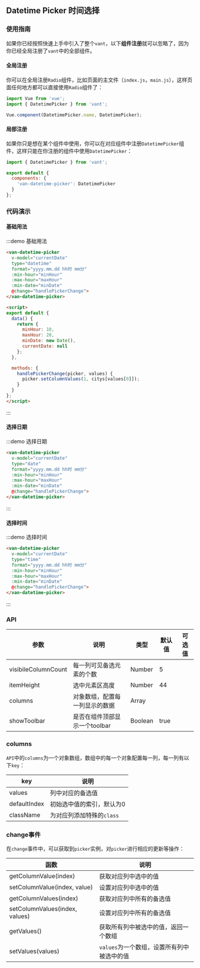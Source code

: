 <script>
export default {
  data() {
    return {
      minHour: 10,
      maxHour: 20,
      minDate: new Date(),
      currentDate: null
    };
  },

  methods: {
    handlePickerChange(picker, values) {
      // picker.setColumnValues(1, citys[values[0]]);
      console.log(values);
    },
    handlePickerCancel() {
      alert('picker cancel');
    },
    handlePickerConfirm() {
      alert('picker confirm');
    }
  }
};
</script>

## Datetime Picker 时间选择

### 使用指南

如果你已经按照快速上手中引入了整个`vant`，以下**组件注册**就可以忽略了，因为你已经全局注册了`vant`中的全部组件。

#### 全局注册

你可以在全局注册`Radio`组件，比如页面的主文件（`index.js`，`main.js`），这样页面任何地方都可以直接使用`Radio`组件了：

```js
import Vue from 'vue';
import { DatetimePicker } from 'vant';

Vue.component(DatetimePicker.name, DatetimePicker);
```

#### 局部注册

如果你只是想在某个组件中使用，你可以在对应组件中注册`DatetimePicker`组件，这样只能在你注册的组件中使用`DatetimePicker`：

```js
import { DatetimePicker } from 'vant';

export default {
  components: {
    'van-datetime-picker': DatetimePicker
  }
};
```


### 代码演示

#### 基础用法

:::demo 基础用法
```html
<van-datetime-picker
  v-model="currentDate"
  type="datetime"
  format="yyyy.mm.dd hh时 mm分"
  :min-hour="minHour"
  :max-hour="maxHour"
  :min-date="minDate"
  @change="handlePickerChange">  
</van-datetime-picker>

<script>
export default {
  data() {
    return {
      minHour: 10,
      maxHour: 20,
      minDate: new Date(),
      currentDate: null
    };
  },

  methods: {
    handlePickerChange(picker, values) {
      picker.setColumnValues(1, citys[values[0]]);
    }
  }
};
</script>
```
:::

#### 选择日期

:::demo 选择日期
```html
<van-datetime-picker
  v-model="currentDate"
  type="date"
  format="yyyy.mm.dd hh时 mm分"
  :min-hour="minHour"
  :max-hour="maxHour"
  :min-date="minDate"
  @change="handlePickerChange">  
</van-datetime-picker>
```
:::

#### 选择时间

:::demo 选择时间
```html
<van-datetime-picker
  v-model="currentDate"
  type="time"
  format="yyyy.mm.dd hh时 mm分"
  :min-hour="minHour"
  :max-hour="maxHour"
  :min-date="minDate"
  @change="handlePickerChange">  
</van-datetime-picker>
```
:::


### API

| 参数       | 说明      | 类型       | 默认值       | 可选值       |
|-----------|-----------|-----------|-------------|-------------|
| visibileColumnCount | 每一列可见备选元素的个数 | Number  | 5 |   |
| itemHeight | 选中元素区高度 | Number  | 44 |   |
| columns | 对象数组，配置每一列显示的数据 | Array  |  |   |
| showToolbar | 是否在组件顶部显示一个toolbar | Boolean  | true |   |

### columns

`API`中的`columns`为一个对象数组，数组中的每一个对象配置每一列，每一列有以下`key`：

| key       | 说明      |
|-----------|-----------|
| values | 列中对应的备选值 |
| defaultIndex | 初始选中值的索引，默认为0 |
| className | 为对应列添加特殊的`class` |

### change事件

在`change`事件中，可以获取到`picker`实例，对`picker`进行相应的更新等操作：

| 函数       | 说明      |
|-----------|-----------|
| getColumnValue(index) | 获取对应列中选中的值 |
| setColumnValue(index, value) | 设置对应列中选中的值 |
| getColumnValues(index) | 获取对应列中所有的备选值 |
| setColumnValues(index, values) | 设置对应列中所有的备选值 |
| getValues() | 获取所有列中被选中的值，返回一个数组 |
| setValues(values) | `values`为一个数组，设置所有列中被选中的值 |
